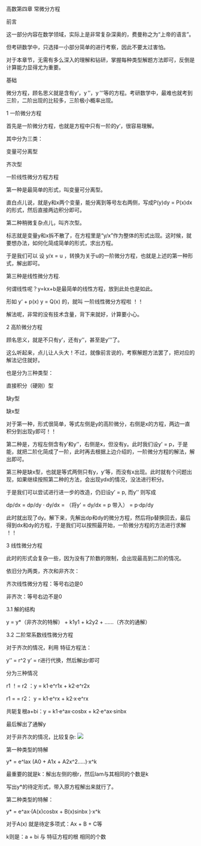 高数第四章 常微分方程

前言

这一部分内容在数学领域，实际上是非常复杂深奥的，费曼称之为“上帝的语言”。

但考研数学中，只选择一小部分简单的进行考察，因此不要太过害怕。

对于本章节，无需有多么深入的理解和钻研，掌握每种类型解题方法即可，反倒是计算能力显得尤为重要。

基础

微分方程，顾名思义就是含有y‘，y ’’，y ’‘’等的方程。考研数学中，最难也就考到三阶，二阶出现的比较多，三阶极小概率出现。

1 一阶微分方程

首先是一阶微分方程，也就是方程中只有一阶的y‘，很容易理解。

其中分为三类：

变量可分离型

齐次型

一阶线性微分方程方程

第一种是最简单的形式，叫变量可分离型。

直白点儿说，就是y和x两个变量，能分离到等号左右两侧，写成P(y)dy = P(x)dx的形式，然后直接两边积分即可。

第二种稍微复杂点儿，叫齐次型。

标志就是变量y和x拆不散了，在方程里是“y/x”作为整体的形式出现。这时候，就要想办法，如何化简成简单的形式，求出方程。

于是我们可以 设 y/x = u ，转换为关于u的一阶微分方程，也就是上述的第一种形式，解出即可。

第三种是线性微分方程.

何谓线性呢？y=kx+b是最简单的线性方程，放到此处也是如此。

形如 y‘ + p(x) y = Q(x) 的，就叫 一阶线性微分方程啦 ！！

解法呢，非常的没有技术含量，背下来就好，计算要小心。

2 高阶微分方程

顾名思义，就是不只有y’，还有y’’，甚至是y’’’了。

这么听起来，点儿让人头大！不过，就像前言说的，考察解题方法罢了，把对应的解法记住就好。

也是分为三种类型：

直接积分（硬刚）型

缺y型

缺x型

对于第一种，形式很简单，等式左侧是y的高阶微分，右侧是x的方程，两边一直积分到出现y即可！！

第二种是，方程左侧含有y’和y’’，右侧是x，但没有y。此时我们设y’ = p，于是能，就把二阶化简成了一阶，此时再去根据上边介绍的，一阶微分方程的解法，解出即可。

第三种是缺x型，也就是等式两侧只有y，y’等，而没有x出现。此时就有个问题出现，如果继续按照第二种的方法，会出现ydx的情况，没法进行积分。

于是我们可以尝试进行进一步的改造，仍旧设y’ = p, 而y’’ 则写成

dp/dx = dp/dy · dy/dx = （将y’ = dy/dx = p 带入） = p·dp/dy

此时就出现了dy。解下来，先解出dp和dy的微分方程，然后将p替换回去，最后得到dx和dy的方程，于是我们可以按照最开始，一阶微分方程的方法进行求解 ！！

3 线性微分方程

此时的形式会复杂一些，因为没有了阶数的限制，会出现最高到二阶的情况。

依旧分为两类，齐次和非齐次：

齐次线性微分方程：等号右边是0

非齐次：等号右边不是0

3.1 解的结构

y = y*（非齐次的特解） + k1y1 + k2y2 + ……（齐次的通解）

3.2 二阶常系数线性微分方程

对于齐次的情况，利用 特征方程法：

y’’ = r^2 y’ = r进行代换，然后解出r即可

分为三种情况

r1 ！= r2 ：y = k1·e^r1x + k2·e^r2x

r1 = = r2： y = k1·e^rx + k2·x·e^rx

共轭复根a+bi：y = k1·e^ax·cosbx + k2·e^ax·sinbx

最后解出了通解y

对于非齐次的情况，比较复杂:
![](https://picgo-sy.oss-cn-beijing.aliyuncs.com/04411731-4D87-4723-8B0D-46C87038F012.jpeg)

第一种类型的特解

y* = e^lax (A0 + A1x + A2x^2…..)·x^k

最重要的就是k：解出左侧的根r，然后lam与其相同的个数是k

写出y*的待定形式，带入原方程解出来就行了。

第二种类型的特解：

y* = e^ax·(A(x)cosbx + B(x)sinbx )·x^k

对于A(x) 就是待定多项式：Ax + B + C等

k则是：a +  bi 与 特征方程的根 相同的个数